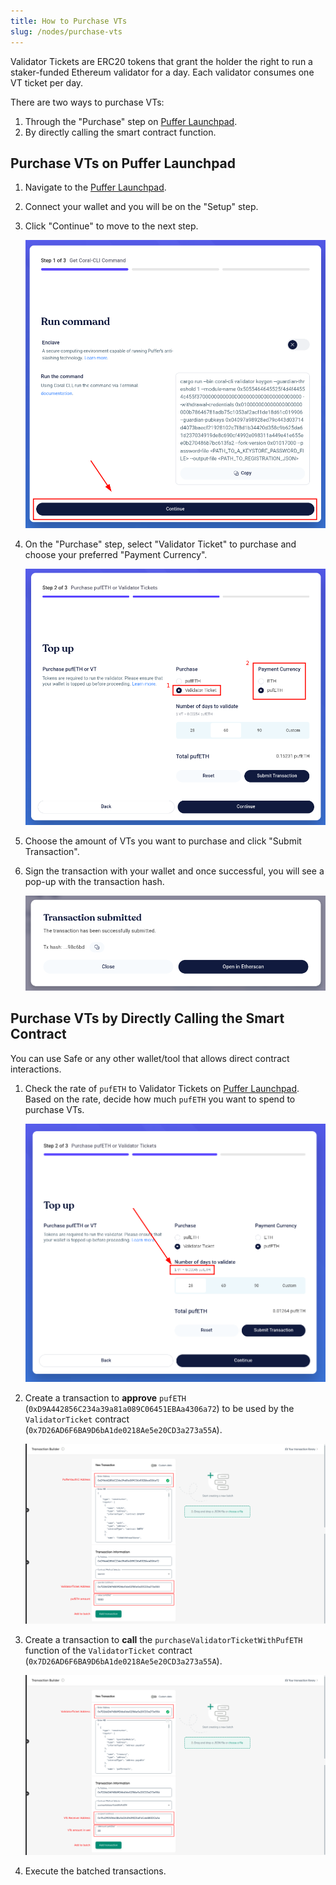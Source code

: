 ```yaml
---
title: How to Purchase VTs
slug: /nodes/purchase-vts
---
```


Validator Tickets are ERC20 tokens that grant the holder the right to run a staker-funded Ethereum validator for a day. Each validator consumes one VT ticket per day.

There are two ways to purchase VTs:

1. Through the "Purchase" step on [Puffer Launchpad](https://launchpad.puffer.fi/).
2. By directly calling the smart contract function.

## Purchase VTs on Puffer Launchpad

1. Navigate to the [Puffer Launchpad](https://launchpad.puffer.fi/).
2. Connect your wallet and you will be on the "Setup" step.
3. Click "Continue" to move to the next step.

   ![Setup Step](../static/img/purchase-vt-1-step.png)

4. On the "Purchase" step, select "Validator Ticket" to purchase and choose your preferred "Payment Currency".

   ![Purchase Step](../static/img/purchase-vt-2-currency-select.png)

5. Choose the amount of VTs you want to purchase and click "Submit Transaction".
6. Sign the transaction with your wallet and once successful, you will see a pop-up with the transaction hash.

   ![Purchase Step](../static/img/purchase-vt-3-transaction-submitted.png)

## Purchase VTs by Directly Calling the Smart Contract

You can use Safe or any other wallet/tool that allows direct contract interactions.

1. Check the rate of `pufETH` to Validator Tickets on [Puffer Launchpad](https://launchpad.puffer.fi/Purchase). Based on the rate, decide how much `pufETH` you want to spend to purchase VTs.

   ![Rate](../static/img/purchase-vt-4-pufeth-vt-rate.png)

2. Create a transaction to **approve** `pufETH` (`0xD9A442856C234a39a81a089C06451EBAa4306a72`) to be used by the `ValidatorTicket` contract (`0x7D26AD6F6BA9D6bA1de0218Ae5e20CD3a273a55A`).

   ![Approve pufETH](../static/img/purchase-vt-5-approve-tx.png)

3. Create a transaction to **call** the `purchaseValidatorTicketWithPufETH` function of the `ValidatorTicket` contract (`0x7D26AD6F6BA9D6bA1de0218Ae5e20CD3a273a55A`).

   ![Purchase VTs](../static/img/purchase-vt-6-purchase-tx.png)

4. Execute the batched transactions.
